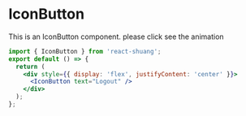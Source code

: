 # IconButton

This is an IconButton component. please click see the animation

```jsx
import { IconButton } from 'react-shuang';
export default () => {
  return (
    <div style={{ display: 'flex', justifyContent: 'center' }}>
      <IconButton text="Logout" />
    </div>
  );
};
```
